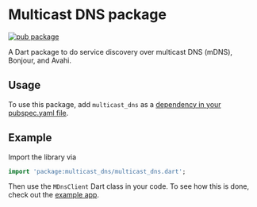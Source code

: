 # Multicast DNS package

[![pub package](https://img.shields.io/pub/v/multicast_dns.svg)](
https://pub.dartlang.org/packages/multicast_dns)

A Dart package to do service discovery over multicast DNS (mDNS), Bonjour, and Avahi.

## Usage
To use this package, add `multicast_dns` as a
[dependency in your pubspec.yaml file](https://flutter.io/platform-plugins/).

## Example

Import the library via
``` dart
import 'package:multicast_dns/multicast_dns.dart';
```

Then use the `MDnsClient` Dart class in your code. To see how this is done,
check out the [example app](example/main.dart).
